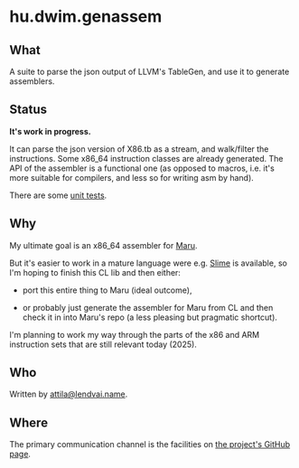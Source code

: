 # hu.dwim.genassem

## What

A suite to parse the json output of LLVM's TableGen, and use it to
generate assemblers.

## Status

**It's work in progress.**

It can parse the json version of X86.tb as a stream, and walk/filter
the instructions. Some x86_64 instruction classes are already
generated. The API of the assembler is a functional one (as opposed to
macros, i.e. it's more suitable for compilers, and less so for writing
asm by hand).

There are some [unit tests](test/).

## Why

My ultimate goal is an x86_64 assembler for
[Maru](https://github.com/attila-lendvai/maru).

But it's easier to work in a mature language were
e.g. [Slime](https://github.com/slime/slime) is available, so I'm
hoping to finish this CL lib and then either:

  - port this entire thing to Maru (ideal outcome),

  - or probably just generate the assembler for Maru from CL and then
    check it in into Maru's repo (a less pleasing but pragmatic
    shortcut).

I'm planning to work my way through the parts of the x86 and ARM
instruction sets that are still relevant today (2025).

## Who

Written by [attila@lendvai.name](mailto:attila@lendvai.name).

## Where

The primary communication channel is the facilities on
[the project's GitHub page](https://github.com/hu-dwim/hu.dwim.genassem).
